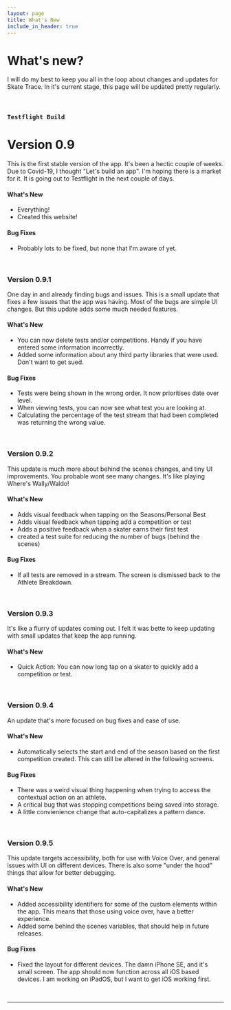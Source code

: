 ```yaml
---
layout: page
title: What's New
include_in_header: true
---
```


# What's new?
I will do my best to keep you all in the loop about changes and updates for Skate Trace. In it's current stage, this page will be updated pretty regularly.

<br>

### `Testflight Build`
# **Version 0.9**
This is the first stable version of the app. It's been a hectic couple of weeks. Due to Covid-19, I thought "Let's build an app". I'm hoping there is a market for it. It is going out to Testflight in the next couple of days. 

#### What's New
- Everything!
- Created this website!

#### Bug Fixes
- Probably lots to be fixed, but none that I'm aware of yet.

<br>

### **Version 0.9.1**
One day in and already finding bugs and issues. This is a small update that fixes a few issues that the app was having. Most of the bugs are simple UI changes. But this update adds some much needed features.

#### What's New
- You can now delete tests and/or competitions. Handy if you have entered some information incorrectly.
- Added some information about any third party libraries that were used. Don't want to get sued.

#### Bug Fixes
- Tests were being shown in the wrong order. It now prioritises date over level.
- When viewing tests, you can now see what test you are looking at.
- Calculating the percentage of the test stream that had been completed was returning the wrong value.

<br>

### **Version 0.9.2**
This update is much more about behind the scenes changes, and tiny UI improvements. You probable wont see many changes. It's like playing Where's Wally/Waldo!

#### What's New
- Adds visual feedback when tapping on the Seasons/Personal Best
- Adds visual feedback when tapping add a competition or test
- Adds a positive feedback when a skater earns their first test
- created a test suite for reducing the number of bugs (behind the scenes)

#### Bug Fixes
- If all tests are removed in a stream. The screen is dismissed back to the Athlete Breakdown.

<br>

### **Version 0.9.3**
It's like a flurry of updates coming out. I felt it was bette to keep updating with small updates that keep the app running.

#### What's New
- Quick Action: You can now long tap on a skater to quickly add a competition or test.

<br>

### **Version 0.9.4**
An update that's more focused on bug fixes and ease of use.

#### What's New
- Automatically selects the start and end of the season based on the first competition created. This can still be altered in the following screens.

#### Bug Fixes
- There was a weird visual thing happening when trying to access the contextual action on an athlete.
- A critical bug that was stopping competitions being saved into storage.
- A little convienience change that auto-capitalizes a pattern dance.


<br>

### **Version 0.9.5**
This update targets accessibility, both for use with Voice Over, and general issues with UI on different devices. There is also some "under the hood" things that allow for better debugging.

#### What's New
- Added accessibility identifiers for some of the custom elements within the app. This means that those using voice over, have a better experience.
- Added some behind the scenes variables, that should help in future releases.

#### Bug Fixes
- Fixed the layout for different devices. The damn iPhone SE, and it's small screen. The app should now function across all iOS based devices. I am working on iPadOS, but I want to get iOS working first.


<br>
 
 ________

<br>
